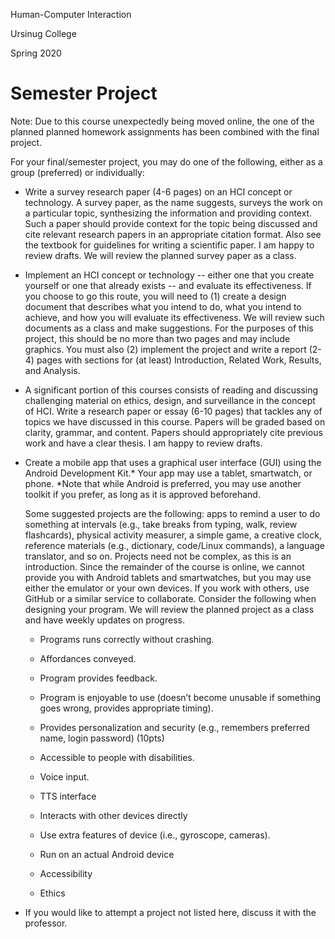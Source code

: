 Human-Computer Interaction

Ursinug College

Spring 2020



# Semester Project

Note: Due to this course unexpectedly being moved online, the one of the planned planned homework assignments has been combined with the final project. 



For your final/semester project, you may do one of the following, either as a group (preferred) or individually:

* Write a survey research paper (4-6 pages) on an HCI concept or technology.  A survey paper, as the name suggests, surveys the work on a particular topic, synthesizing the information and providing context. Such a paper should provide context for the topic being discussed and cite relevant research papers in an appropriate citation format.  Also see the textbook for guidelines for writing a scientific paper.  I am happy to review drafts. We will review the planned survey paper as a class.

* Implement an HCI concept or technology -- either one that you create yourself or one that already exists -- and evaluate its effectiveness. If you choose to go this route, you will need to (1) create a design document that describes what you intend to do, what you intend to achieve, and how you will evaluate its effectiveness. We will review such documents as a class and make suggestions. For the purposes of this project, this should be no more than two pages and may include graphics.  You must also (2) implement the project and write a report (2-4) pages with sections for (at least) Introduction, Related Work, Results, and Analysis.

* A significant portion of this courses consists of reading and discussing challenging material on ethics, design, and surveillance in the concept of HCI.  Write a research paper or essay (6-10 pages) that tackles any of topics we have discussed in this course.  Papers will be graded based on clarity, grammar, and content.  Papers should appropriately cite previous work and have a clear thesis.  I am happy to review drafts.

* Create a mobile app that uses a graphical user interface (GUI) using the Android Development Kit.* Your app may use a tablet, smartwatch, or phone.  *Note that while Android is preferred, you may use another toolkit if you prefer, as long as it is approved beforehand.

  Some suggested projects are the following: apps to remind a user to do something at intervals (e.g., take breaks from typing, walk, review flashcards), physical activity measurer, a simple game, a creative clock, reference materials (e.g., dictionary, code/Linux commands), a language translator, and so on. Projects need not be complex, as this is an introduction.  Since the remainder of the course is online, we cannot provide you with Android tablets and smartwatches, but you may use either the emulator or your own devices.  If you work with others, use GitHub or a similar service to collaborate. 
  Consider the following when designing your program.  We will review the planned project as a class and have weekly updates on progress.

  - Programs runs correctly without crashing. 

  - Affordances conveyed. 

  - Program provides feedback. 

  - Program is enjoyable to use (doesn’t become unusable if something goes wrong, provides appropriate timing). 

  - Provides personalization and security (e.g., remembers preferred name, login password) (10pts)

  - Accessible to people with disabilities. 

  - Voice input. 

  - TTS interface 

  - Interacts with other devices directly 

  - Use extra features of device (i.e., gyroscope, cameras). 

  - Run on an actual Android device 
  - Accessibility
  - Ethics

* If you would like to attempt a project not listed here, discuss it with the professor.